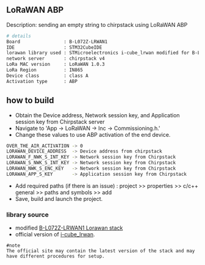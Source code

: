 ## LoRaWAN ABP
Description: sending an empty string to chirpstack using LoRaWAN ABP

```bash
# details
Board                : B-L072Z-LRWAN1 
IDE                  : STM32CubeIDE
lorawan library used : STMicroelectronics i-cube_lrwan modified for B-L072Z-LRWAN1.
network server       : chirpstack v4
LoRa MAC version     : LoRaWAN 1.0.3
LoRa Region          : IN865
Device class         : class A
Activation type      : ABP
```
## how to build 
* Obtain the Device address, Network session key, and Application session key from Chirpstack server
* Navigate to 'App -> LoRaWAN -> Inc -> Commissioning.h.' 
* Change these values to use ABP activation of the end device.

```bash
OVER_THE_AIR_ACTIVATION -> 0
LORAWAN_DEVICE_ADDRESS  -> Device address from chirpstack
LORAWAN_F_NWK_S_INT_KEY -> Network session key from Chirpstack
LORAWAN_S_NWK_S_INT_KEY -> Network session key from Chirpstack
LORAWAN_NWK_S_ENC_KEY   -> Network session key from Chirpstack
LORAWAN_APP_S_KEY       -> Application session key from Chirpstack
```
* Add required paths (if there is an issue) : project >> properties >> c/c++ general >> paths and symbols >> add
* Save, build and launch the project.


### library source
  - modified [B-L072Z-LRWAN1 Lorawan stack](https://gitlab.com/techworldthink/b-l072z-lrwan1-lorawan-stack-implementation)
  - official version of [i-cube_lrwan](https://www.st.com/en/embedded-software/i-cube-lrwan.html).
  ```console
  #note
  The official site may contain the latest version of the stack and may have different procedures for setup.
  ```
